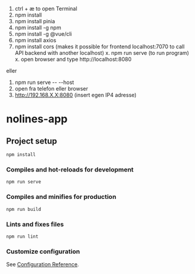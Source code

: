 <!-- This program is a demo of a webapp made in vue with hardcoded products from Fårup Grill -->

1. ctrl + æ to open Terminal
2. npm install
3. npm install pinia
4. npm install -g npm
5. npm install -g @vue/cli
6. npm install axios
7. npm install cors (makes it possible for frontend localhost:7070 to call API backend with another localhost)
x. npm run serve (to run program)
x. open browser and type http://localhost:8080

eller 

1. npm run serve -- --host
2. open fra telefon eller browser
3. http://192.168.X.X:8080 (insert egen IP4 adresse)


# nolines-app

## Project setup
```
npm install
```

### Compiles and hot-reloads for development
```
npm run serve
```

### Compiles and minifies for production
```
npm run build
```

### Lints and fixes files
```
npm run lint
```

### Customize configuration
See [Configuration Reference](https://cli.vuejs.org/config/).
